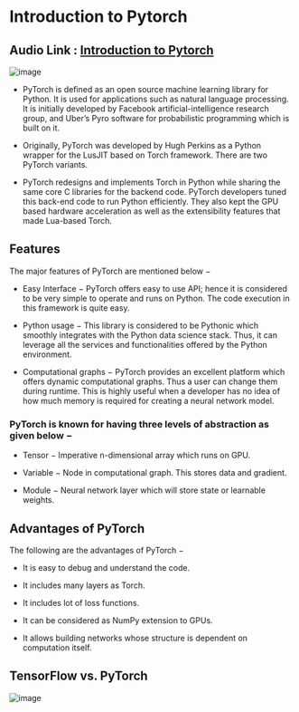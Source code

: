 # Introduction to Pytorch

## Audio Link : [Introduction to Pytorch]()

![image](https://user-images.githubusercontent.com/63282184/143443554-5f2e6177-e4ad-4b89-b33e-22aecd9d0806.png)


- PyTorch is defined as an open source machine learning library for Python. It is used for applications such as natural language processing. It is initially developed by Facebook artificial-intelligence research group, and Uber’s Pyro software for probabilistic programming which is built on it.

- Originally, PyTorch was developed by Hugh Perkins as a Python wrapper for the LusJIT based on Torch framework. There are two PyTorch variants.

- PyTorch redesigns and implements Torch in Python while sharing the same core C libraries for the backend code. PyTorch developers tuned this back-end code to run Python efficiently. They also kept the GPU based hardware acceleration as well as the extensibility features that made Lua-based Torch.

## Features
The major features of PyTorch are mentioned below −

- Easy Interface − PyTorch offers easy to use API; hence it is considered to be very simple to operate and runs on Python. The code execution in this framework is quite easy.

- Python usage − This library is considered to be Pythonic which smoothly integrates with the Python data science stack. Thus, it can leverage all the services and functionalities offered by the Python environment.

- Computational graphs − PyTorch provides an excellent platform which offers dynamic computational graphs. Thus a user can change them during runtime. This is highly useful when a developer has no idea of how much memory is required for creating a neural network model.

### PyTorch is known for having three levels of abstraction as given below −

- Tensor − Imperative n-dimensional array which runs on GPU.

- Variable − Node in computational graph. This stores data and gradient.

- Module − Neural network layer which will store state or learnable weights.

## Advantages of PyTorch
The following are the advantages of PyTorch −

- It is easy to debug and understand the code.

- It includes many layers as Torch.

- It includes lot of loss functions.

- It can be considered as NumPy extension to GPUs.

- It allows building networks whose structure is dependent on computation itself.

## TensorFlow vs. PyTorch

![image](https://user-images.githubusercontent.com/63282184/143443452-3f7d354f-bbcb-489b-95ab-9173f3925700.png)
